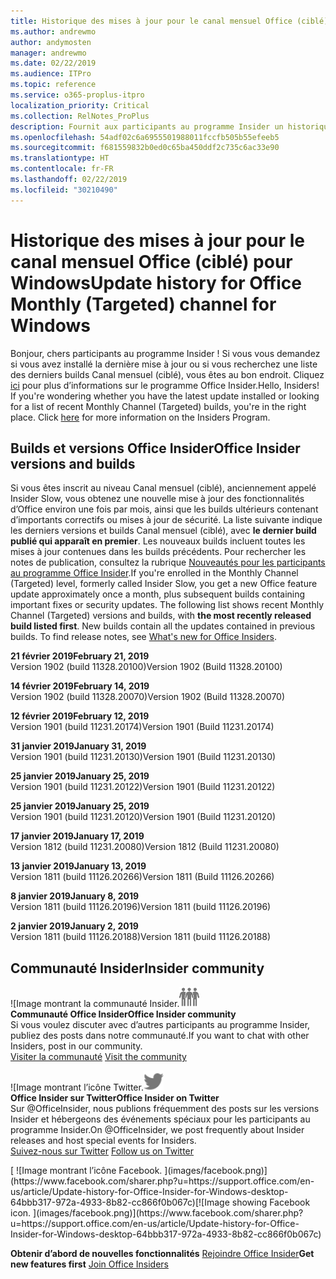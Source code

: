 ```yaml
---
title: Historique des mises à jour pour le canal mensuel Office (ciblé)
ms.author: andrewmo
author: andymosten
manager: andrewmo
ms.date: 02/22/2019
ms.audience: ITPro
ms.topic: reference
ms.service: o365-proplus-itpro
localization_priority: Critical
ms.collection: RelNotes_ProPlus
description: Fournit aux participants au programme Insider un historique des mises à jour pour les versions Canal mensuel (ciblé) pour ordinateur de bureau Windows
ms.openlocfilehash: 54adf02c6a6955501988011fccfb505b55efeeb5
ms.sourcegitcommit: f681559832b0ed0c65ba450ddf2c735c6ac33e90
ms.translationtype: HT
ms.contentlocale: fr-FR
ms.lasthandoff: 02/22/2019
ms.locfileid: "30210490"
---
```

# <a name="update-history-for-office-monthly-targeted-channel-for-windows"></a><span data-ttu-id="4316f-103">Historique des mises à jour pour le canal mensuel Office (ciblé) pour Windows</span><span class="sxs-lookup"><span data-stu-id="4316f-103">Update history for Office Monthly (Targeted) channel for Windows</span></span>

<span data-ttu-id="4316f-p101">Bonjour, chers participants au programme Insider ! Si vous vous demandez si vous avez installé la dernière mise à jour ou si vous recherchez une liste des derniers builds Canal mensuel (ciblé), vous êtes au bon endroit. Cliquez [ici](https://insider.office.com/) pour plus d’informations sur le programme Office Insider.</span><span class="sxs-lookup"><span data-stu-id="4316f-p101">Hello, Insiders! If you're wondering whether you have the latest update installed or looking for a list of recent Monthly Channel (Targeted) builds, you're in the right place. Click [here](https://insider.office.com/) for more information on the Insiders Program.</span></span>

## <a name="office-insider-versions-and-builds"></a><span data-ttu-id="4316f-107">Builds et versions Office Insider</span><span class="sxs-lookup"><span data-stu-id="4316f-107">Office Insider versions and builds</span></span>

<span data-ttu-id="4316f-p102">Si vous êtes inscrit au niveau Canal mensuel (ciblé), anciennement appelé Insider Slow, vous obtenez une nouvelle mise à jour des fonctionnalités d’Office environ une fois par mois, ainsi que les builds ultérieurs contenant d’importants correctifs ou mises à jour de sécurité. La liste suivante indique les derniers versions et builds Canal mensuel (ciblé), avec **le dernier build publié qui apparaît en premier**. Les nouveaux builds incluent toutes les mises à jour contenues dans les builds précédents. Pour rechercher les notes de publication, consultez la rubrique [Nouveautés pour les participants au programme Office Insider](https://support.office.com/fr-FR/article/what-s-new-for-office-insiders-c152d1e2-96ff-4ce9-8c14-e74e13847a24).</span><span class="sxs-lookup"><span data-stu-id="4316f-p102">If you're enrolled in the Monthly Channel (Targeted) level, formerly called Insider Slow, you get a new Office feature update approximately once a month, plus subsequent builds containing important fixes or security updates. The following list shows recent Monthly Channel (Targeted) versions and builds, with **the most recently released build listed first**. New builds contain all the updates contained in previous builds. To find release notes, see [What's new for Office Insiders](https://support.office.com/fr-FR/article/what-s-new-for-office-insiders-c152d1e2-96ff-4ce9-8c14-e74e13847a24).</span></span>

<span data-ttu-id="4316f-112">**21 février 2019**</span><span class="sxs-lookup"><span data-stu-id="4316f-112">**February 21, 2019**</span></span><br/> <span data-ttu-id="4316f-113">Version 1902 (build 11328.20100)</span><span class="sxs-lookup"><span data-stu-id="4316f-113">Version 1902 (Build 11328.20100)</span></span><br/>

<span data-ttu-id="4316f-114">**14 février 2019**</span><span class="sxs-lookup"><span data-stu-id="4316f-114">**February 14, 2019**</span></span><br/> <span data-ttu-id="4316f-115">Version 1902 (build 11328.20070)</span><span class="sxs-lookup"><span data-stu-id="4316f-115">Version 1902 (Build 11328.20070)</span></span><br/>

<span data-ttu-id="4316f-116">**12 février 2019**</span><span class="sxs-lookup"><span data-stu-id="4316f-116">**February 12, 2019**</span></span><br/> <span data-ttu-id="4316f-117">Version 1901 (build 11231.20174)</span><span class="sxs-lookup"><span data-stu-id="4316f-117">Version 1901 (Build 11231.20174)</span></span><br/>

<span data-ttu-id="4316f-118">**31 janvier 2019**</span><span class="sxs-lookup"><span data-stu-id="4316f-118">**January 31, 2019**</span></span><br/> <span data-ttu-id="4316f-119">Version 1901 (build 11231.20130)</span><span class="sxs-lookup"><span data-stu-id="4316f-119">Version 1901 (Build 11231.20130)</span></span><br/> 

<span data-ttu-id="4316f-120">**25 janvier 2019**</span><span class="sxs-lookup"><span data-stu-id="4316f-120">**January 25, 2019**</span></span><br/> <span data-ttu-id="4316f-121">Version 1901 (build 11231.20122)</span><span class="sxs-lookup"><span data-stu-id="4316f-121">Version 1901 (Build 11231.20122)</span></span><br/> 

<span data-ttu-id="4316f-122">**25 janvier 2019**</span><span class="sxs-lookup"><span data-stu-id="4316f-122">**January 25, 2019**</span></span><br/> <span data-ttu-id="4316f-123">Version 1901 (build 11231.20120)</span><span class="sxs-lookup"><span data-stu-id="4316f-123">Version 1901 (Build 11231.20120)</span></span><br/> 

<span data-ttu-id="4316f-124">**17 janvier 2019**</span><span class="sxs-lookup"><span data-stu-id="4316f-124">**January 17, 2019**</span></span><br/> <span data-ttu-id="4316f-125">Version 1812 (build 11231.20080)</span><span class="sxs-lookup"><span data-stu-id="4316f-125">Version 1812 (Build 11231.20080)</span></span><br/> 

<span data-ttu-id="4316f-126">**13 janvier 2019**</span><span class="sxs-lookup"><span data-stu-id="4316f-126">**January 13, 2019**</span></span><br/> <span data-ttu-id="4316f-127">Version 1811 (build 11126.20266)</span><span class="sxs-lookup"><span data-stu-id="4316f-127">Version 1811 (Build 11126.20266)</span></span><br/>

<span data-ttu-id="4316f-128">**8 janvier 2019**</span><span class="sxs-lookup"><span data-stu-id="4316f-128">**January 8, 2019**</span></span><br/> <span data-ttu-id="4316f-129">Version 1811 (build 11126.20196)</span><span class="sxs-lookup"><span data-stu-id="4316f-129">Version 1811 (build 11126.20196)</span></span><br/> 

<span data-ttu-id="4316f-130">**2 janvier 2019**</span><span class="sxs-lookup"><span data-stu-id="4316f-130">**January 2, 2019**</span></span><br/> <span data-ttu-id="4316f-131">Version 1811 (build 11126.20188)</span><span class="sxs-lookup"><span data-stu-id="4316f-131">Version 1811 (build 11126.20188)</span></span><br/> 


## <a name="insider-community"></a><span data-ttu-id="4316f-132">Communauté Insider</span><span class="sxs-lookup"><span data-stu-id="4316f-132">Insider community</span></span>

<span data-ttu-id="4316f-133">![Image montrant la communauté Insider.</span><span class="sxs-lookup"><span data-stu-id="4316f-133">![Image showing insider community.</span></span> ](images/insidercommunity.png)<br/>
<span data-ttu-id="4316f-134">**Communauté Office Insider**</span><span class="sxs-lookup"><span data-stu-id="4316f-134">**Office Insider community**</span></span><br/> <span data-ttu-id="4316f-135">Si vous voulez discuter avec d’autres participants au programme Insider, publiez des posts dans notre communauté.</span><span class="sxs-lookup"><span data-stu-id="4316f-135">If you want to chat with other Insiders, post in our community.</span></span><br/><span data-ttu-id="4316f-136"> 
[Visiter la communauté](https://go.microsoft.com/fwlink/?linkid=843493)</span><span class="sxs-lookup"><span data-stu-id="4316f-136"> 
[Visit the community](https://go.microsoft.com/fwlink/?linkid=843493)</span></span><br/> 

<span data-ttu-id="4316f-137">![Image montrant l’icône Twitter.</span><span class="sxs-lookup"><span data-stu-id="4316f-137">![Image showing twitter icon.</span></span> ](images/twitter.png)<br/>
<span data-ttu-id="4316f-138">**Office Insider sur Twitter**</span><span class="sxs-lookup"><span data-stu-id="4316f-138">**Office Insider on Twitter**</span></span><br/> <span data-ttu-id="4316f-139">Sur @OfficeInsider, nous publions fréquemment des posts sur les versions Insider et hébergeons des événements spéciaux pour les participants au programme Insider.</span><span class="sxs-lookup"><span data-stu-id="4316f-139">On @OfficeInsider, we post frequently about Insider releases and host special events for Insiders.</span></span><br/><span data-ttu-id="4316f-140"> 
[Suivez-nous sur Twitter](https://go.microsoft.com/fwlink/?linkid=717717)</span><span class="sxs-lookup"><span data-stu-id="4316f-140"> 
[Follow us on Twitter](https://go.microsoft.com/fwlink/?linkid=717717)</span></span><br/> 

<span data-ttu-id="4316f-141">
  [
  ![Image montrant l’icône Facebook. ](images/facebook.png)](https://www.facebook.com/sharer.php?u=https://support.office.com/en-us/article/Update-history-for-Office-Insider-for-Windows-desktop-64bbb317-972a-4933-8b82-cc866f0b067c)</span><span class="sxs-lookup"><span data-stu-id="4316f-141">[![Image showing Facebook icon. ](images/facebook.png)](https://www.facebook.com/sharer.php?u=https://support.office.com/en-us/article/Update-history-for-Office-Insider-for-Windows-desktop-64bbb317-972a-4933-8b82-cc866f0b067c)</span></span>       


<span data-ttu-id="4316f-142">**Obtenir d’abord de nouvelles fonctionnalités**
[Rejoindre Office Insider](https://insider.office.com/)</span><span class="sxs-lookup"><span data-stu-id="4316f-142">**Get new features first**
[Join Office Insiders](https://insider.office.com/)</span></span>